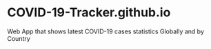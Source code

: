 # COVID-19-Tracker.github.io
Web App that shows latest COVID-19 cases statistics Globally and by Country
